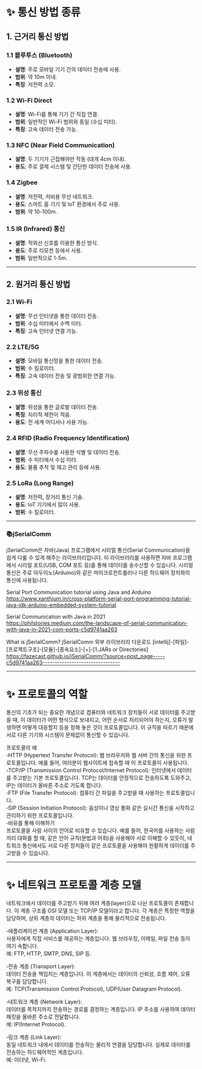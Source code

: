 # :sparkles: 통신 방법 종류

## 1. 근거리 통신 방법

### 1.1 블루투스 (Bluetooth)
- **설명**: 주로 모바일 기기 간의 데이터 전송에 사용.
- **범위**: 약 10m 이내.
- **특징**: 저전력 소모.

### 1.2 Wi-Fi Direct
- **설명**: Wi-Fi를 통해 기기 간 직접 연결.
- **범위**: 일반적인 Wi-Fi 범위와 동일 (수십 미터).
- **특징**: 고속 데이터 전송 가능.

### 1.3 NFC (Near Field Communication)
- **설명**: 두 기기가 근접해야만 작동 (대개 4cm 이내).
- **용도**: 주로 결제 시스템 및 간단한 데이터 전송에 사용.

### 1.4 Zigbee
- **설명**: 저전력, 저비용 무선 네트워크.
- **용도**: 스마트 홈 기기 및 IoT 환경에서 주로 사용.
- **범위**: 약 10-100m.

### 1.5 IR (Infrared) 통신
- **설명**: 적외선 신호를 이용한 통신 방식.
- **용도**: 주로 리모컨 등에서 사용.
- **범위**: 일반적으로 1-5m.

---

## 2. 원거리 통신 방법

### 2.1 Wi-Fi
- **설명**: 무선 인터넷을 통한 데이터 전송.
- **범위**: 수십 미터에서 수백 미터.
- **특징**: 고속 인터넷 연결 가능.

### 2.2 LTE/5G
- **설명**: 모바일 통신망을 통한 데이터 전송.
- **범위**: 수 킬로미터.
- **특징**: 고속 데이터 전송 및 광범위한 연결 가능.

### 2.3 위성 통신
- **설명**: 위성을 통한 글로벌 데이터 전송.
- **특징**: 지리적 제한이 적음.
- **용도**: 전 세계 어디서나 사용 가능.

### 2.4 RFID (Radio Frequency Identification)
- **설명**: 무선 주파수를 사용한 식별 및 데이터 전송.
- **범위**: 수 미터에서 수십 미터.
- **용도**: 물품 추적 및 재고 관리 등에 사용.

### 2.5 LoRa (Long Range)
- **설명**: 저전력, 장거리 통신 기술.
- **용도**: IoT 기기에서 많이 사용.
- **범위**: 수 킬로미터.

---

### :books:jSerialComm

jSerialComm은 자바(Java) 프로그램에서 시리얼 통신(Serial Communication)을 쉽게 다룰 수 있게 해주는 라이브러리입니다. 이 라이브러리를 사용하면 자바 프로그램에서 시리얼 포트(USB, COM 포트 등)를 통해 데이터를 송수신할 수 있습니다. 시리얼 통신은 주로 아두이노(Arduino)와 같은 마이크로컨트롤러나 다른 하드웨어 장치와의 통신에 사용됩니다.

Serial Port Communication tutorial using Java and Arduino
https://www.xanthium.in/cross-platform-serial-port-programming-tutorial-java-jdk-arduino-embedded-system-tutorial

Serial Communication with Java in 2021 
https://philstories.medium.com/the-landscape-of-serial-communication-with-java-in-2021-com-ports-c5d9741aa263

What is jSerialComm?
jSerialComm 외부 라이브러리 다운로드
[intellij]-[파일]-[프로젝트구조]-[모듈]-[종속요소]-[+]-[1.JARs or Directories]
https://fazecast.github.io/jSerialComm/?source=post_page-----c5d9741aa263--------------------------------

---
# :sparkles: 프로토콜의 역할

통신의 기초가 되는 중요한 개념으로 컴퓨터와 네트워크 장치들이 서로 데이터를 주고받을 때, 이 데이터가 어떤 형식으로 보내지고, 어떤 순서로 처리되어야 하는지, 오류가 발생하면 어떻게 대응할지 등을 정해 놓은 것이 프로토콜입니다. 이 규칙을 따르기 때문에 서로 다른 기기와 시스템이 문제없이 통신할 수 있습니다.

프로토콜의 예<br>
:white_small_square:HTTP (Hypertext Transfer Protocol): 웹 브라우저와 웹 서버 간의 통신을 위한 프로토콜입니다. 예를 들어, 여러분이 웹사이트에 접속할 때 이 프로토콜이 사용됩니다.<br>
:white_small_square:TCP/IP (Transmission Control Protocol/Internet Protocol): 인터넷에서 데이터를 주고받는 기본 프로토콜입니다. TCP는 데이터를 안정적으로 전송하도록 도와주고, IP는 데이터가 올바른 주소로 가도록 합니다.<br>
:white_small_square:FTP (File Transfer Protocol): 컴퓨터 간 파일을 주고받을 때 사용하는 프로토콜입니다.<br>
:white_small_square:SIP (Session Initiation Protocol): 음성이나 영상 통화 같은 실시간 통신을 시작하고 관리하기 위한 프로토콜입니다.<br>
:white_small_square:비유를 통해 이해하기<br>
프로토콜을 사람 사이의 언어로 비유할 수 있습니다. 예를 들어, 한국어를 사용하는 사람끼리 대화를 할 때, 같은 언어 규칙(문법과 어휘)을 사용해야 서로 이해할 수 있듯이, 네트워크 통신에서도 서로 다른 장치들이 같은 프로토콜을 사용해야 원활하게 데이터를 주고받을 수 있습니다.

---
# :sparkles: 네트워크 프로토콜 계층 모델

네트워크에서 데이터를 주고받기 위해 여러 계층(layer)으로 나뉜 프로토콜이 존재합니다. 이 계층 구조를 OSI 모델 또는 TCP/IP 모델이라고 합니다. 각 계층은 특정한 역할을 담당하며, 상위 계층의 데이터는 하위 계층을 통해 물리적으로 전송됩니다.

:white_small_square:애플리케이션 계층 (Application Layer):<br>
사용자에게 직접 서비스를 제공하는 계층입니다. 웹 브라우징, 이메일, 파일 전송 등이 여기 속합니다.<br>
예: FTP, HTTP, SMTP, DNS, SIP 등.

:white_small_square:전송 계층 (Transport Layer):<br>
데이터 전송을 책임지는 계층입니다. 이 계층에서는 데이터의 신뢰성, 흐름 제어, 오류 복구를 담당합니다.<br>
예: TCP(Transmission Control Protocol), UDP(User Datagram Protocol).

:white_small_square:네트워크 계층 (Network Layer):<br>
데이터를 목적지까지 전송하는 경로를 결정하는 계층입니다. IP 주소를 사용하여 데이터 패킷을 올바른 주소로 전달합니다.<br>
예: IP(Internet Protocol).

:white_small_square:링크 계층 (Link Layer):<br>
동일 네트워크 내에서 데이터를 전송하는 물리적 연결을 담당합니다. 실제로 데이터를 전송하는 하드웨어적인 계층입니다.<br>
예: 이더넷, Wi-Fi.
